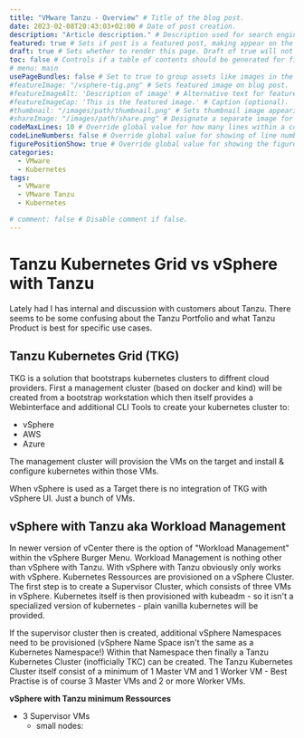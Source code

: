 ```yaml
---
title: "VMware Tanzu - Overview" # Title of the blog post.
date: 2023-02-08T20:43:03+02:00 # Date of post creation.
description: "Article description." # Description used for search engine.
featured: true # Sets if post is a featured post, making appear on the home page side bar.
draft: true # Sets whether to render this page. Draft of true will not be rendered.
toc: false # Controls if a table of contents should be generated for first-level links automatically.
# menu: main
usePageBundles: false # Set to true to group assets like images in the same folder as this post.
#featureImage: "/vsphere-tig.png" # Sets featured image on blog post.
#featureImageAlt: 'Description of image' # Alternative text for featured image.
#featureImageCap: 'This is the featured image.' # Caption (optional).
#thumbnail: "/images/path/thumbnail.png" # Sets thumbnail image appearing inside card on homepage.
#shareImage: "/images/path/share.png" # Designate a separate image for social media sharing.
codeMaxLines: 10 # Override global value for how many lines within a code block before auto-collapsing.
codeLineNumbers: false # Override global value for showing of line numbers within code block.
figurePositionShow: true # Override global value for showing the figure label.
categories:
  - VMware
  - Kubernetes
tags:
  - VMware 
  - VMware Tanzu
  - Kubernetes

# comment: false # Disable comment if false.
---
```

# Tanzu Kubernetes Grid vs vSphere with Tanzu #

Lately had I has internal and discussion with customers about Tanzu. There seems to be some confusing about the Tanzu Portfolio and what Tanzu Product is best for specific use cases.

## Tanzu Kubernetes Grid (TKG) ##

TKG is a solution that bootstraps kubernetes clusters to diffrent cloud providers. First a management cluster (based on docker and kind) will be created from a bootstrap workstation which then itself provides a Webinterface and additional CLI Tools to create your kubernetes cluster to:

- vSphere
- AWS
- Azure

The management cluster will provision the VMs on the target and install & configure kubernetes within those VMs.

When vSphere is used as a Target there is no integration of TKG with vSphere UI. Just a bunch of VMs. 

## vSphere with Tanzu aka Workload Management ##

In newer version of vCenter there is the option of "Workload Management" within the vSphere Burger Menu. Workload Management is nothing other than vSphere with Tanzu. With vSphere with Tanzu obviously only works with vSphere. Kubernetes Ressources are provisioned on a vSphere Cluster. The first step is to create a Supervisor Cluster, which consists of three VMs in vSphere. Kubernetes itself is then provisioned with kubeadm - so it isn't a specialized version of kubernetes - plain vanilla kubernetes will be provided.

If the supervisor cluster then is created, additional vSphere Namespaces need to be provisioned (vSphere Name Space isn't the same as a Kubernetes Namespace!) Within that Namespace then finally a Tanzu Kubernetes Cluster (inofficially TKC) can be created. The Tanzu Kubernetes Cluster itself consist of a minimum of 1 Master VM and 1 Worker VM - Best Practise is of course 3 Master VMs and 2 or more Worker VMs.

**vSphere with Tanzu minimum Ressources**

- 3 Supervisor VMs
    - small nodes: 


